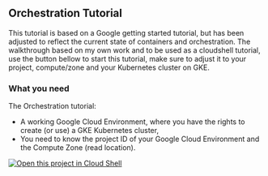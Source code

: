 ## Orchestration Tutorial
This tutorial is based on a Google getting started tutorial, but has been adjusted to reflect the current state of containers and orchestration. The walkthrough based on my own work and to be used as a cloudshell tutorial, use the button bellow to start this tutorial, make sure to adjust it to your project, compute/zone and your Kubernetes cluster on GKE.

### What you need
The Orchestration tutorial:  
- A working Google Cloud Environment, where you have the rights to create (or use) a GKE Kubernetes cluster,
- You need to know the project ID of your Google Cloud Environment and the Compute Zone (read location).


[![Open this project in Cloud
Shell](http://gstatic.com/cloudssh/images/open-btn.png)](https://console.cloud.google.com/cloudshell/open?git_repo=https://github.com/quintest/Quint-Container-Orchestration.git&page=editor&tutorial=tutorial.md)

